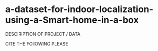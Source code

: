 # a-dataset-for-indoor-localization-using-a-Smart-home-in-a-box

DESCIRIPTION OF PROJECT / DATA

CITE THE FOllOWING PLEASE

